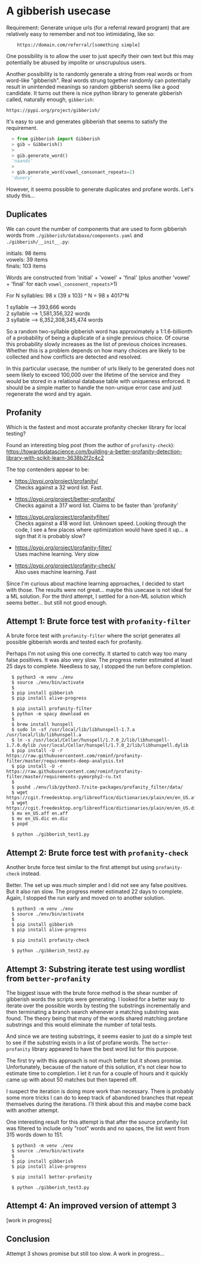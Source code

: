 # A gibberish usecase

Requirement: Generate unique urls (for a referral reward program) that are
relatively easy to remember and not too intimidating, like so:

```
    https://domain.com/referral/[something simple]
```

One possibility is to allow the user to just specify their own text but
this may potentially be abused by impolite or unscrupulous users.

Another possibility is to randomly generate a string from real words or from
word-like "gibberish". Real words strung together randomly can potentially
result in unintended meanings so random gibberish seems like a good candidate.
It turns out there is nice python library to generate gibberish called,
naturally enough, `gibberish`:

    https://pypi.org/project/gibberish/

It's easy to use and generates gibberish that seems to satisfy the requirement.

```python
  > from gibberish import Gibberish
  > gib = Gibberish()
  > 
  > gib.generate_word()
  'naands'
  >
  > gib.generate_word(vowel_consonant_repeats=2)
  'duxery'
```

However, it seems possible to generate duplicates and profane words.
Let's study this... 


## Duplicates

We can count the number of components that are used to form gibberish words
from `./gibberish/database/components.yaml` and `./gibberish/__init__.py`:

  initials: 98 items  
  vowels: 39 items  
  finals: 103 items  

Words are constructed from 'initial' + 'vowel' + 'final'
(plus another 'vowel' + 'final' for each `vowel_consonent_repeats`>1)

For N syllables: 98 x (39 x 103) ^ N = 98 x 4017^N

  1 syllable --> 393,666 words  
  2 syllable --> 1,581,356,322 words  
  3 syllable --> 6,352,308,345,474 words  

So a random two-syllable gibberish word has approximately a 1:1.6-billionth of
a probability of being a duplicate of a single previous choice. Of course
this probability slowly increases as the list of previous choices increases.
Whether this is a problem depends on how many choices are likely to be collected
and how conflicts are detected and resolved.

In this particular usecase, the number of urls likely to be generated does
not seem likely to exceed 100,000 over the lifetime of the service and they
would be stored in a relational database table with uniqueness enforced.
It should be a simple matter to handle the non-unique error case and just
regenerate the word and try again.


## Profanity

Which is the fastest and most accurate profanity checker library for local
testing?

Found an interesting blog post (from the author of `profanity-check`):
https://towardsdatascience.com/building-a-better-profanity-detection-library-with-scikit-learn-3638b2f2c4c2

The top contenders appear to be:

 - https://pypi.org/project/profanity/  
   Checks against a 32 word list. Fast.
   
 - https://pypi.org/project/better-profanity/  
   Checks against a 317 word list. Claims to be faster than 'profanity'
   
 - https://pypi.org/project/profanityfilter/  
   Checks against a 418 word list. Unknown speed.
   Looking through the code, I see a few places where optimization would
   have sped it up... a sign that it is probably slow?
   
 - https://pypi.org/project/profanity-filter/  
   Uses machine learning. Very slow
   
 - https://pypi.org/project/profanity-check/  
   Also uses machine learning. Fast

Since I'm curious about machine learning approaches, I decided to start
with those. The results were not great... maybe this usecase is not ideal
for a ML solution. For the third attempt, I settled for a non-ML solution
which seems better... but still not good enough.


## Attempt 1: Brute force test with `profanity-filter`

A brute force test with `profanity-filter` where the script generates all
possible gibberish words and tested each for profanity.

Perhaps I'm not using this one correctly. It started to catch way too many
false positives. It was also very slow. The progress meter estimated at least
25 days to complete. Needless to say, I stopped the run before completion.

```shell
  $ python3 -m venv ./env
  $ source ./env/bin/activate
  $ 
  $ pip install gibberish
  $ pip install alive-progress
```

```shell
  $ pip install profanity-filter
  $ python -m spacy download en
  $ 
  $ brew install hunspell
  $ sudo ln -sf /usr/local/lib/libhunspell-1.7.a /usr/local/lib/libhunspell.a
  $ ln -s /usr/local/Cellar/hunspell/1.7.0_2/lib/libhunspell-1.7.0.dylib /usr/local/Cellar/hunspell/1.7.0_2/lib/libhunspell.dylib
  $ pip install -U -r https://raw.githubusercontent.com/rominf/profanity-filter/master/requirements-deep-analysis.txt
  $ pip install -U -r https://raw.githubusercontent.com/rominf/profanity-filter/master/requirements-pymorphy2-ru.txt
  $ 
  $ pushd ./env/lib/python3.7/site-packages/profanity_filter/data/
  $ wget https://cgit.freedesktop.org/libreoffice/dictionaries/plain/en/en_US.aff
  $ wget https://cgit.freedesktop.org/libreoffice/dictionaries/plain/en/en_US.dic
  $ mv en_US.aff en.aff
  $ mv en_US.dic en.dic
  $ popd
```

```shell
  $ python ./gibberish_test1.py
```

## Attempt 2: Brute force test with `profanity-check`

Another brute force test similar to the first attempt but using `profanity-check`
instead.

Better. The set up was much simpler and I did not see any false positives.
But it also ran slow. The progress meter estimated 22 days to complete.
Again, I stopped the run early and moved on to another solution.


```shell
  $ python3 -m venv ./env
  $ source ./env/bin/activate
  $ 
  $ pip install gibberish
  $ pip install alive-progress
```

```shell
  $ pip install profanity-check
```

```shell
  $ python ./gibberish_test2.py
```

## Attempt 3: Substring iterate test using wordlist from `better-profanity`

The biggest issue with the brute force method is the shear number of gibberish
words the scripts were generating. I looked for a better way to iterate over the
possible words by testing the substrings incrementally and then terminating
a branch search whenever a matching substring was found. The theory being that
many of the words shared matching profane substrings and this would eliminate
the number of total tests.

And since we are testing substrings, it seems easier to just do a simple test
to see if the substring exists in a list of profane words. The `better-profanity`
library appeared to have the best word list for this purpose.

The first try with this approach is not much better but it shows promise.
Unfortunately, because of the nature of this solution, it's not clear how
to estimate time to completion. I let it run for a couple of hours and it
quickly came up with about 50 matches but then tapered off.

I suspect the iteration is doing more work than necessary. There is probably
some more tricks I can do to keep track of abandoned branches that repeat
themselves during the iterations. I'll think about this and maybe come back
with another attempt.

One interesting result for this attempt is that after the source profanity list
was filtered to include only "root" words and no spaces, the list went from
315 words down to 151.


```shell
  $ python3 -m venv ./env
  $ source ./env/bin/activate
  $ 
  $ pip install gibberish
  $ pip install alive-progress
```

```shell
  $ pip install better-profanity
```

```shell
  $ python ./gibberish_test3.py
```

## Attempt 4: An improved version of attempt 3

[work in progress]


## Conclusion

Attempt 3 shows promise but still too slow. A work in progress...
